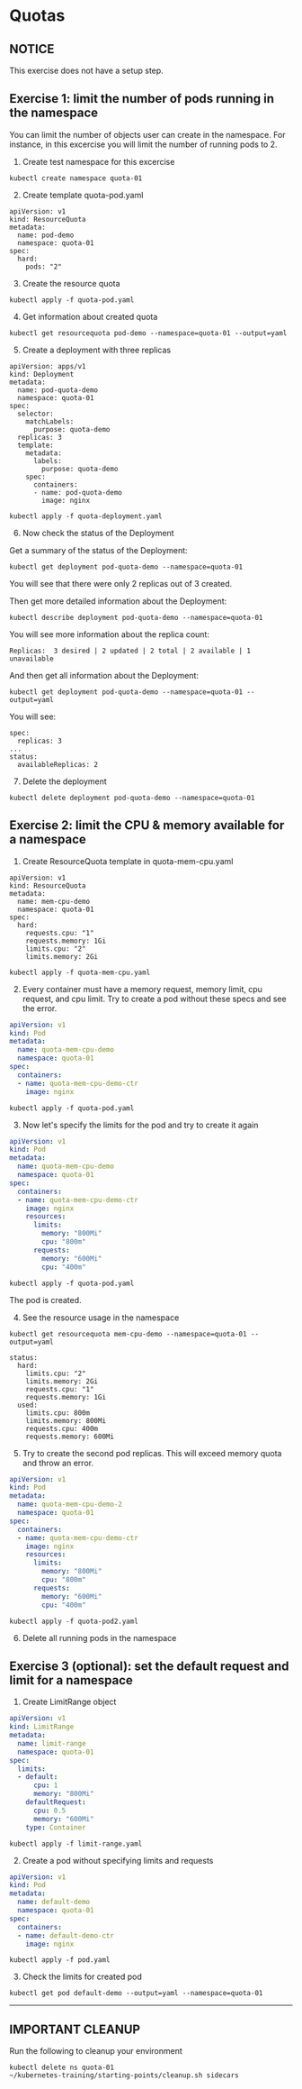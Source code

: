 # Quotas

## **NOTICE**
This exercise does not have a setup step.

## Exercise 1: limit the number of pods running in the namespace

You can limit the number of objects user can create in the namespace. For instance, in this excercise you will limit the number of running pods to 2.

1. Create test namespace for this excercise

```
kubectl create namespace quota-01
```

2. Create template quota-pod.yaml

```
apiVersion: v1
kind: ResourceQuota
metadata:
  name: pod-demo
  namespace: quota-01
spec:
  hard:
    pods: "2"
```

3. Create the resource quota

```
kubectl apply -f quota-pod.yaml
```

4. Get information about created quota

```
kubectl get resourcequota pod-demo --namespace=quota-01 --output=yaml
```

5. Create a deployment with three replicas

```
apiVersion: apps/v1
kind: Deployment
metadata:
  name: pod-quota-demo
  namespace: quota-01
spec:
  selector:
    matchLabels:
      purpose: quota-demo
  replicas: 3
  template:
    metadata:
      labels:
        purpose: quota-demo
    spec:
      containers:
      - name: pod-quota-demo
        image: nginx
```

```
kubectl apply -f quota-deployment.yaml
```

6. Now check the status of the Deployment

Get a summary of the status of the Deployment:
```
kubectl get deployment pod-quota-demo --namespace=quota-01
```

You will see that there were only 2 replicas out of 3 created.

Then get more detailed information about the Deployment:

```
kubectl describe deployment pod-quota-demo --namespace=quota-01
```

You will see more information about the replica count:

```
Replicas:  3 desired | 2 updated | 2 total | 2 available | 1 unavailable
```

And then get all information about the Deployment:
```
kubectl get deployment pod-quota-demo --namespace=quota-01 --output=yaml
```

You will see:

```
spec:
  replicas: 3
...
status:
  availableReplicas: 2
```

7. Delete the deployment

```
kubectl delete deployment pod-quota-demo --namespace=quota-01
```

## Exercise 2: limit the CPU & memory available for a namespace

1. Create ResourceQuota template in quota-mem-cpu.yaml

```
apiVersion: v1
kind: ResourceQuota
metadata:
  name: mem-cpu-demo
  namespace: quota-01
spec:
  hard:
    requests.cpu: "1"
    requests.memory: 1Gi
    limits.cpu: "2"
    limits.memory: 2Gi
```

```
kubectl apply -f quota-mem-cpu.yaml
```
2. Every container must have a memory request, memory limit, cpu request, and cpu limit. Try to create a pod without these specs and see the error.

```file=quota-pod.yaml
apiVersion: v1
kind: Pod
metadata:
  name: quota-mem-cpu-demo
  namespace: quota-01
spec:
  containers:
  - name: quota-mem-cpu-demo-ctr
    image: nginx
```

```
kubectl apply -f quota-pod.yaml
```

3. Now let's specify the limits for the pod and try to create it again

```file=quota-pod.yaml
apiVersion: v1
kind: Pod
metadata:
  name: quota-mem-cpu-demo
  namespace: quota-01
spec:
  containers:
  - name: quota-mem-cpu-demo-ctr
    image: nginx
    resources:
      limits:
        memory: "800Mi"
        cpu: "800m"
      requests:
        memory: "600Mi"
        cpu: "400m"
```

```
kubectl apply -f quota-pod.yaml
```

The pod is created.

4. See the resource usage in the namespace

```
kubectl get resourcequota mem-cpu-demo --namespace=quota-01 --output=yaml

status:
  hard:
    limits.cpu: "2"
    limits.memory: 2Gi
    requests.cpu: "1"
    requests.memory: 1Gi
  used:
    limits.cpu: 800m
    limits.memory: 800Mi
    requests.cpu: 400m
    requests.memory: 600Mi
```

5. Try to create the second pod replicas. This will exceed memory quota and throw an error.

```file=quota-pod2.yaml
apiVersion: v1
kind: Pod
metadata:
  name: quota-mem-cpu-demo-2
  namespace: quota-01
spec:
  containers:
  - name: quota-mem-cpu-demo-ctr
    image: nginx
    resources:
      limits:
        memory: "800Mi"
        cpu: "800m"
      requests:
        memory: "600Mi"
        cpu: "400m"
```

```
kubectl apply -f quota-pod2.yaml
```

6. Delete all running pods in the namespace

## Exercise 3 (optional): set the default request and limit for a namespace

1. Create LimitRange object

```file=limit-range.yaml
apiVersion: v1
kind: LimitRange
metadata:
  name: limit-range
  namespace: quota-01
spec:
  limits:
  - default:
      cpu: 1
      memory: "800Mi"
    defaultRequest:
      cpu: 0.5
      memory: "600Mi"
    type: Container
```

```
kubectl apply -f limit-range.yaml
```

2. Create a pod without specifying limits and requests

```file=pod.yaml
apiVersion: v1
kind: Pod
metadata:
  name: default-demo
  namespace: quota-01
spec:
  containers:
  - name: default-demo-ctr
    image: nginx
```

```
kubectl apply -f pod.yaml
```

3. Check the limits for created pod

```
kubectl get pod default-demo --output=yaml --namespace=quota-01
```

---

## **IMPORTANT CLEANUP**
Run the following to cleanup your environment

```shell
kubectl delete ns quota-01
~/kubernetes-training/starting-points/cleanup.sh sidecars
```
